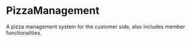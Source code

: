 # PizzaManagement
A pizza management system for the customer side, also includes member functionalities.
